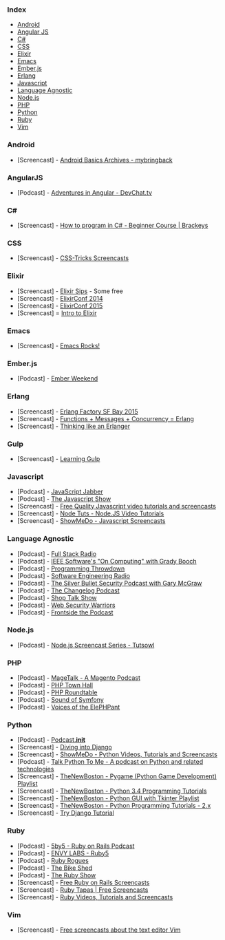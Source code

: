 ### Index

* [Android](#android)
* [Angular JS](#angularjs)
* [C#](#csharp)
* [CSS](#css)
* [Elixir](#elixir)
* [Emacs](#emacs)
* [Ember.js](#emberjs)
* [Erlang](#erlang)
* [Javascript](#javascript)
* [Language Agnostic](#language-agnostic)
* [Node.js](#Nodejs)
* [PHP](#php)
* [Python](#python)
* [Ruby](#ruby)
* [Vim](#vim)


### Android

* [Screencast] - [Android Basics Archives - mybringback](http://www.mybringback.com/series/android-basics)


### AngularJS

* [Podcast] - [Adventures in Angular - DevChat.tv](http://devchat.tv/adventures-in-angular/)


### C#

* [Screencast] - [How to program in C# - Beginner Course | Brackeys](https://www.youtube.com/playlist?list=PLPV2KyIb3jR6ZkG8gZwJYSjnXxmfPAl51)


### CSS

* [Screencast] - [CSS-Tricks Screencasts](http://css-tricks.com/video-screencasts/)


### Elixir

* [Screencast] - [Elixir Sips](http://elixirsips.com) - Some free
* [Screencast] - [ElixirConf 2014](https://www.youtube.com/playlist?list=PLE7tQUdRKcyakbmyFcmznq2iNtL80mCsT)
* [Screencast] - [ElixirConf 2015](https://www.youtube.com/playlist?list=PLWbHc_FXPo2jBXpr1IjyUgJ7hNS1eTf7H)
* [Screencast] = [Intro to Elixir](https://www.youtube.com/watch?v=lly-1UYmnFI&list=PLn76XROGFNtE9InImlu6e8isbOsM7qKtt)


### Emacs

* [Screencast] - [Emacs Rocks!](http://emacsrocks.com)


### Ember.js

* [Podcast] - [Ember Weekend](https://emberweekend.com/episodes)


### Erlang

* [Screencast] - [Erlang Factory SF Bay 2015](https://www.youtube.com/playlist?list=PLWbHc_FXPo2h0sJW6X2RZDtT1ndw6KKpQ)
* [Screencast] - [Functions + Messages + Concurrency = Erlang](http://www.infoq.com/presentations/joe-armstrong-erlang-qcon08)
* [Screencast] - [Thinking like an Erlanger](https://www.youtube.com/watch?v=6sBL1kHoMoo)


### Gulp

* [Screencast] - [Learning Gulp](http://leveluptuts.com/tutorials/learning-gulp)


### Javascript

* [Podcast] - [JavaScript Jabber](http://javascriptjabber.com)
* [Podcast] - [The Javascript Show](http://javascriptshow.com)
* [Screencast] - [Free Quality Javascript video tutorials and screencasts](http://screencasts.org/topics/javascript)
* [Screencast] - [Node Tuts - Node.JS Video Tutorials](http://nodetuts.com)
* [Screencast] - [ShowMeDo - Javascript Screencasts](http://showmedo.com/videotutorials/javascript)


### Language Agnostic

* [Podcast] - [Full Stack Radio](http://fullstackradio.com)
* [Podcast] - [IEEE Software's "On Computing" with Grady Booch](http://www.computer.org/web/computingnow/oncomputing)
* [Podcast] - [Programming Throwdown](http://www.programmingthrowdown.com)
* [Podcast] - [Software Engineering Radio](http://www.se-radio.net)
* [Podcast] - [The Silver Bullet Security Podcast with Gary McGraw](http://www.computer.org/web/computingnow/silverbullet)
* [Podcast] - [The Changelog Podcast](https://changelog.com/podcast/)
* [Podcast] - [Shop Talk Show](http://shoptalkshow.com)
* [Podcast] - [Web Security Warriors](https://devchat.tv/web-security-warriors/)
* [Podcast] - [Frontside the Podcast](https://frontsidethepodcast.simplecast.fm)


### Node.js

* [Podcast] - [Node.js Screencast Series - Tutsowl](http://www.tutsowl.com)


### PHP

* [Podcast] - [MageTalk - A Magento Podcast](http://magetalk.com)
* [Podcast] - [PHP Town Hall](http://phptownhall.com)
* [Podcast] - [PHP Roundtable](https://www.phproundtable.com)
* [Podcast] - [Sound of Symfony](http://www.soundofsymfony.com)
* [Podcast] - [Voices of the ElePHPant](http://voicesoftheelephpant.com)


### Python

* [Podcast] - [Podcast.__init__](http://podcastinit.com)
* [Screencast] - [Diving into Django](http://code.tutsplus.com/articles/diving-into-django--net-2969)
* [Screencast] - [ShowMeDo - Python Videos, Tutorials and Screencasts](http://showmedo.com/videotutorials/python)
* [Podcast] - [Talk Python To Me - A podcast on Python and related technologies](http://www.talkpythontome.com)
* [Screencast] - [TheNewBoston - Pygame (Python Game Development) Playlist](http://www.youtube.com/playlist?list=PL6gx4Cwl9DGAjkwJocj7vlc_mFU-4wXJq)
* [Screencast] - [TheNewBoston - Python 3.4 Programming Tutorials](https://www.youtube.com/playlist?list=PL6gx4Cwl9DGAcbMi1sH6oAMk4JHw91mC_)
* [Screencast] - [TheNewBoston - Python GUI with Tkinter Playlist](http://www.youtube.com/playlist?list=PL6gx4Cwl9DGBwibXFtPtflztSNPGuIB_d)
* [Screencast] - [TheNewBoston - Python Programming Tutorials - 2.x](http://www.youtube.com/playlist?list=PLEA1FEF17E1E5C0DA)
* [Screencast] - [Try Django Tutorial](http://youtu.be/3DccH9AMwFQ?list=PLEsfXFp6DpzRgedo9IzmcpXYoSeDg29Tx)


### Ruby

* [Podcast] - [5by5 - Ruby on Rails Podcast](http://5by5.tv/rubyonrails)
* [Podcast] - [ENVY LABS - Ruby5](http://ruby5.envylabs.com)
* [Podcast] - [Ruby Rogues](http://rubyrogues.com)
* [Podcast] - [The Bike Shed](http://bikeshed.fm)
* [Podcast] - [The Ruby Show](http://rubyshow.com)
* [Screencast] - [Free Ruby on Rails Screencasts](http://railscasts.com/?type=free)
* [Screencast] - [Ruby Tapas | Free Screencasts](http://www.rubytapas.com/episodes?filter=free)
* [Screencast] - [Ruby Videos, Tutorials and Screencasts](http://showmedo.com/videotutorials/ruby)


### Vim

* [Screencast] - [Free screencasts about the text editor Vim](http://vimcasts.org)
